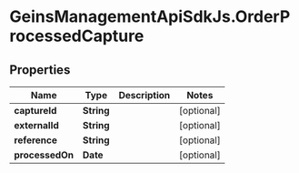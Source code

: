 # GeinsManagementApiSdkJs.OrderProcessedCapture

## Properties

Name | Type | Description | Notes
------------ | ------------- | ------------- | -------------
**captureId** | **String** |  | [optional] 
**externalId** | **String** |  | [optional] 
**reference** | **String** |  | [optional] 
**processedOn** | **Date** |  | [optional] 


